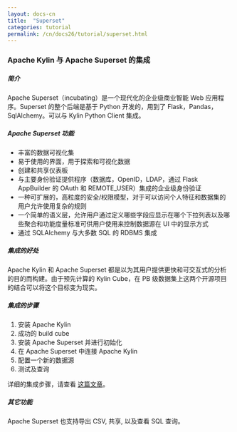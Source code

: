 ```yaml
---
layout: docs-cn
title:  "Superset"
categories: tutorial
permalink: /cn/docs26/tutorial/superset.html
---
```

### Apache Kylin 与 Apache Superset 的集成

##### 简介
Apache Superset（incubating）是一个现代化的企业级商业智能 Web 应用程序。Superset 的整个后端是基于 Python 开发的，用到了 Flask，Pandas，SqlAlchemy。可以与 Kylin Python Client 集成。

##### Apache Superset 功能
* 丰富的数据可视化集
* 易于使用的界面，用于探索和可视化数据
* 创建和共享仪表板
* 与主要身份验证提供程序（数据库，OpenID，LDAP，通过 Flask AppBuilder 的 OAuth 和 REMOTE_USER）集成的企业级身份验证
* 一种可扩展的，高粒度的安全/权限模型，对于可以访问个人特征和数据集的用户允许使用复杂的规则
* 一个简单的语义层，允许用户通过定义哪些字段应显示在哪个下拉列表以及哪些聚合和功能度量标准可供用户使用来控制数据源在 UI 中的显示方式
* 通过 SQLAlchemy 与大多数 SQL 的 RDBMS 集成

##### 集成的好处
Apache Kylin 和 Apache Superset 都是以为其用户提供更快和可交互式的分析的目的而构建。由于预先计算的 Kylin Cube，在 PB 级数据集上这两个开源项目的结合可以将这个目标变为现实。

##### 集成的步骤
1. 安装 Apache Kylin
2. 成功的 build cube
3. 安装 Apache Superset 并进行初始化
4. 在 Apache Superset 中连接 Apache Kylin
5. 配置一个新的数据源
6. 测试及查询

详细的集成步骤，请查看 [这篇文章](http://kylin.apache.org/blog/2018/01/01/kylin-and-superset/)。

##### 其它功能
Apache Superset 也支持导出 CSV, 共享, 以及查看 SQL 查询。
